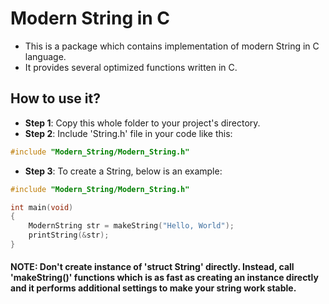# Modern String in C
- This is a package which contains implementation of modern String in C language. 
- It provides several optimized functions written in C.

## How to use it?
- **Step 1**: Copy this whole folder to your project's directory.
- **Step 2**: Include 'String.h' file in your code like this:
```c
#include "Modern_String/Modern_String.h"
```
- **Step 3**: To create a String, below is an example:
```c
#include "Modern_String/Modern_String.h"

int main(void)
{
    ModernString str = makeString("Hello, World");
    printString(&str);
}
```
#### **NOTE**: Don't create instance of '**struct String**' directly. Instead, call '**makeString()**' functions which is as fast as creating an instance directly and it performs additional settings to make your string work stable.
